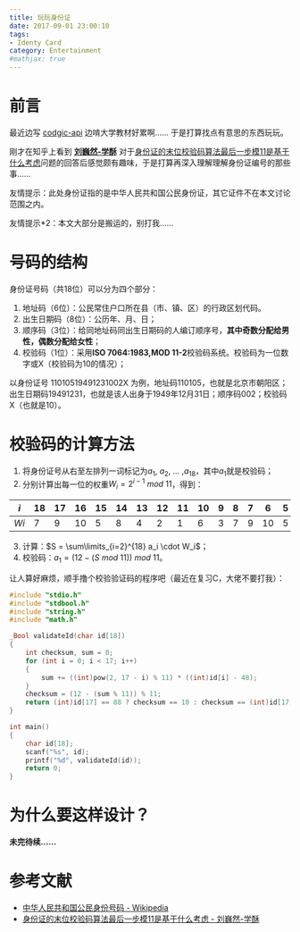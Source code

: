 ```yaml
---
title: 玩玩身份证
date: 2017-09-01 23:00:10
tags: 
- Identy Card
category: Entertainment
#mathjax: true
---
```


# 前言

最近边写 [codgic-api](https://github.com/codgician/codgic-api) 边啃大学教材好累啊…… 于是打算找点有意思的东西玩玩。

刚才在知乎上看到 **[刘巍然-学酥](https://www.zhihu.com/people/liu-wei-ran-8-34)** 对于[身份证的末位校验码算法最后一步模11是基于什么考虑](https://www.zhihu.com/question/20205184)问题的回答后感觉颇有趣味，于是打算再深入理解理解身份证编号的那些事……

友情提示：此处身份证指的是中华人民共和国公民身份证，其它证件不在本文讨论范围之内。

友情提示*2：本文大部分是搬运的，别打我……



# 号码的结构

身份证号码（共18位）可以分为四个部分：

1. 地址码（6位）：公民常住户口所在县（市、镇、区）的行政区划代码。
2. 出生日期码（8位）：公历年、月、日；
3. 顺序码（3位）：给同地址码同出生日期码的人编订顺序号，**其中奇数分配给男性，偶数分配给女性**；
4. 校验码（1位）：采用**ISO 7064:1983,MOD 11-2**校验码系统。校验码为一位数字或X（校验码为10的情况）；

以身份证号 11010519491231002X 为例，地址码110105，也就是北京市朝阳区；出生日期码19491231，也就是该人出身于1949年12月31日；顺序码002；校验码X（也就是10）。



# 校验码的计算方法

1. 将身份证号从右至左排列一词标记为$a_1$, $a_2$, ... ,$a_{18}$，其中$a_1$就是校验码；
2. 分别计算出每一位的权重$W_i = 2^{i - 1} \ mod \  11$，得到：

| $i$  | 18   | 17   | 16   | 15   | 14   | 13   | 12   | 11   | 10   | 9    | 8    | 7    | 6    | 5    | 4    | 3    | 2    | 1    |
| ---- | ---- | ---- | ---- | ---- | ---- | ---- | ---- | ---- | ---- | ---- | ---- | ---- | ---- | ---- | ---- | ---- | ---- | ---- |
| $Wi$ | 7    | 9    | 10   | 5    | 8    | 4    | 2    | 1    | 6    | 3    | 7    | 9    | 10   | 5    | 8    | 4    | 2    | 1    |

3. 计算：$S = \sum\limits_{i=2}^{18} a_i \cdot W_i$；
4. 校验码：$a_1 = (12 - (S \ mod \ 11)) \ mod \ 11$。




让人算好麻烦，顺手撸个校验验证码的程序吧（最近在复习C，大佬不要打我）：

``` c
#include "stdio.h"
#include "stdbool.h"
#include "string.h"
#include "math.h"

_Bool validateId(char id[18])
{
    int checksum, sum = 0;
    for (int i = 0; i < 17; i++)
    {
        sum += ((int)pow(2, 17 - i) % 11) * ((int)id[i] - 48);
    }
    checksum = (12 - (sum % 11)) % 11;
    return (int)id[17] == 88 ? checksum == 10 : checksum == (int)id[17] - 48; // 88 == "X"
}

int main()
{
    char id[18];
    scanf("%s", id);
    printf("%d", validateId(id));
    return 0;
}
```



# 为什么要这样设计？

**未完待续……**



# 参考文献

- [中华人民共和国公民身份号码 - Wikipedia](https://zh.wikipedia.org/wiki/%E4%B8%AD%E5%8D%8E%E4%BA%BA%E6%B0%91%E5%85%B1%E5%92%8C%E5%9B%BD%E5%85%AC%E6%B0%91%E8%BA%AB%E4%BB%BD%E5%8F%B7%E7%A0%81)
- [身份证的末位校验码算法最后一步模11是基于什么考虑 - 刘巍然-学酥](https://www.zhihu.com/question/20205184)

